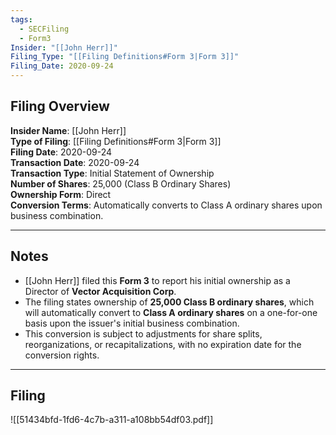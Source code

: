 ```yaml
---
tags:
  - SECFiling
  - Form3
Insider: "[[John Herr]]"
Filing_Type: "[[Filing Definitions#Form 3|Form 3]]"
Filing_Date: 2020-09-24
---
```


## Filing Overview

**Insider Name**: [[John Herr]]  
**Type of Filing**: [[Filing Definitions#Form 3|Form 3]]  
**Filing Date**: 2020-09-24  
**Transaction Date**: 2020-09-24  
**Transaction Type**: Initial Statement of Ownership  
**Number of Shares**: 25,000 (Class B Ordinary Shares)  
**Ownership Form**: Direct  
**Conversion Terms**: Automatically converts to Class A ordinary shares upon business combination.  

---

## Notes

- [[John Herr]] filed this **Form 3** to report his initial ownership as a Director of **Vector Acquisition Corp**.
- The filing states ownership of **25,000 Class B ordinary shares**, which will automatically convert to **Class A ordinary shares** on a one-for-one basis upon the issuer's initial business combination.
- This conversion is subject to adjustments for share splits, reorganizations, or recapitalizations, with no expiration date for the conversion rights.

---

## Filing

![[51434bfd-1fd6-4c7b-a311-a108bb54df03.pdf]]
